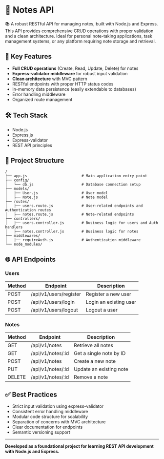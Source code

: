 # 📝 Notes API

📚 A robust RESTful API for managing notes, built with Node.js and Express. This API provides comprehensive CRUD operations with proper validation and a clean architecture. Ideal for personal note-taking applications, task management systems, or any platform requiring note storage and retrieval.

## 🔑 Key Features  
- **Full CRUD operations** (Create, Read, Update, Delete) for notes  
- **Express-validator middleware** for robust input validation  
- **Clean architecture** with MVC pattern  
- RESTful endpoints with proper HTTP status codes  
- In-memory data persistence (easily extendable to databases)  
- Error handling middleware  
- Organized route management  

## 🛠 Tech Stack  
- Node.js  
- Express.js  
- Express-validator  
- REST API principles  

## 📁 Project Structure  
```
/
├── app.js                         # Main application entry point
├── config/
│   └── db.js                      # Database connection setup
├── models/
│   ├── User.js                    # User model
│   ├── Note.js                    # Note model
├── routes/
│   ├── users.route.js             # User-related endpoints and Authentication routes
│   ├── notes.route.js             # Note-related endpoints
├── controllers/
│   ├── users.controller.js        # Business logic for users and Auth handlers
│   ├── notes.controller.js        # Business logic for notes
├── middlewares/
│   ├── requireAuth.js             # Authentication middleware
└── node_modules/
```

## 🌐 API Endpoints  

### Users
| Method | Endpoint                | Description                  |
|--------|-------------------------|------------------------------|
| POST   | /api/v1/users/register  | Register a new user          |
| POST   | /api/v1/users/login     | Login an existing user       |
| POST   | /api/v1/users/logout    | Logout a user                |

### Notes

| Method | Endpoint             | Description                  |
|--------|----------------------|------------------------------|
| GET    | /api/v1/notes        | Retrieve all notes           |
| GET    | /api/v1/notes/:id    | Get a single note by ID      |
| POST   | /api/v1/notes        | Create a new note            |
| PUT    | /api/v1/notes/:id    | Update an existing note      |
| DELETE | /api/v1/notes/:id    | Remove a note                |

## ✅ Best Practices  
- Strict input validation using express-validator  
- Consistent error handling middleware  
- Modular code structure for scalability  
- Separation of concerns with MVC architecture  
- Clear documentation for endpoints  
- Semantic versioning support  

---

**Developed as a foundational project for learning REST API development with Node.js and Express.**